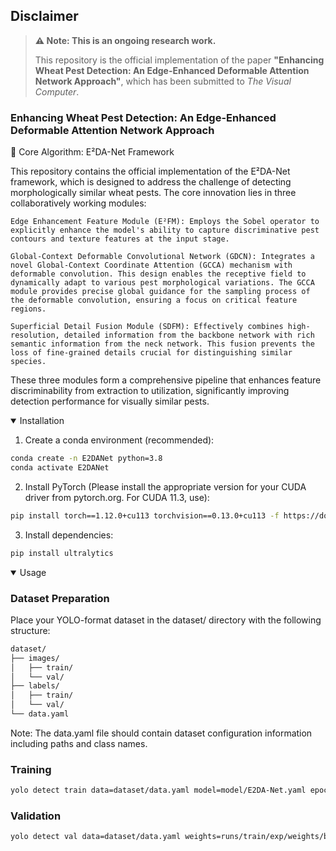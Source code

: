 ## Disclaimer

> **⚠️ Note: This is an ongoing research work.**
>
> This repository is the official implementation of the paper **"Enhancing Wheat Pest Detection: An Edge-Enhanced Deformable Attention Network Approach"**, which has been submitted to *The Visual Computer*.
### Enhancing Wheat Pest Detection: An Edge-Enhanced Deformable Attention Network Approach
🧠 Core Algorithm: E²DA-Net Framework

This repository contains the official implementation of the E²DA-Net framework, which is designed to address the challenge of detecting morphologically similar wheat pests. The core innovation lies in three collaboratively working modules:

    Edge Enhancement Feature Module (E²FM): Employs the Sobel operator to explicitly enhance the model's ability to capture discriminative pest contours and texture features at the input stage.

    Global-Context Deformable Convolutional Network (GDCN): Integrates a novel Global-Context Coordinate Attention (GCCA) mechanism with deformable convolution. This design enables the receptive field to dynamically adapt to various pest morphological variations. The GCCA module provides precise global guidance for the sampling process of the deformable convolution, ensuring a focus on critical feature regions.

    Superficial Detail Fusion Module (SDFM): Effectively combines high-resolution, detailed information from the backbone network with rich semantic information from the neck network. This fusion prevents the loss of fine-grained details crucial for distinguishing similar species.

These three modules form a comprehensive pipeline that enhances feature discriminability from extraction to utilization, significantly improving detection performance for visually similar pests.



<details open>
<summary>Installation</summary>

1. Create a conda environment (recommended):
```bash
conda create -n E2DANet python=3.8
conda activate E2DANet
```
2. Install PyTorch (Please install the appropriate version for your CUDA driver from pytorch.org. For CUDA 11.3, use):
```bash
pip install torch==1.12.0+cu113 torchvision==0.13.0+cu113 -f https://download.pytorch.org/whl/torch_stable.html
```
3. Install dependencies:
```bash
pip install ultralytics
```


</details>

<details open>
<summary>Usage</summary>


### Dataset Preparation

Place your YOLO-format dataset in the dataset/ directory with the following structure:
```bash
dataset/
├── images/
│   ├── train/
│   └── val/
├── labels/
│   ├── train/
│   └── val/
└── data.yaml
```
Note: The data.yaml file should contain dataset configuration information including paths and class names.

### Training
```bash
yolo detect train data=dataset/data.yaml model=model/E2DA-Net.yaml epochs=300 imgsz=640
```

### Validation
```bash
yolo detect val data=dataset/data.yaml weights=runs/train/exp/weights/best.pt
```



